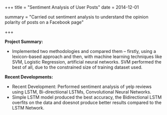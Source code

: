 +++
title = "Sentiment Analysis of User Posts"
date = 2014-12-01

summary = "Carried out sentiment analysis to understand the opinion polarity of posts on a Facebook page"

+++

**Project Summary:**

  * Implemented two methodologies and compared them – firstly, using a lexicon-based approach and then, with machine learning techniques like SVM, Logistic Regression, artificial neural networks. SVM performed the best of all, due to the constrained size of training dataset used.

**Recent Developments:**

  * Recent Development: Performed sentiment analysis of yelp reviews using LSTM, Bi-directiional LSTMs, Convolutional Neural Networks.
  * Simple LSTM model produced the best accuracy, the Bidirectional LSTM overfits on the data and doesnot produce better results compared to the LSTM Network.




